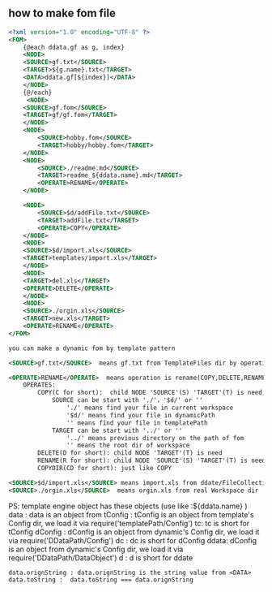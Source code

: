 ## how to make fom file

```xml
<?xml version="1.0" encoding="UTF-8" ?>
<FOM>
    {@each ddata.gf as g, index}
    <NODE>
    <SOURCE>gf.txt</SOURCE>
    <TARGET>${g.name}.txt</TARGET>
    <DATA>ddata.gf[${index}]</DATA>
    </NODE>
    {@/each}
     <NODE>
    <SOURCE>gf.fom</SOURCE>
    <TARGET>gf/gf.fom</TARGET>
    </NODE>
    <NODE>
        <SOURCE>hobby.fom</SOURCE>
        <TARGET>hobby/hobby.fom</TARGET>
    </NODE>
    <NODE>
        <SOURCE>./readme.md</SOURCE>
        <TARGET>readme_${ddata.name}.md</TARGET>
        <OPERATE>RENAME</OPERATE>
    </NODE>

    <NODE>
        <SOURCE>$d/addFile.txt</SOURCE>
        <TARGET>addFile.txt</TARGET>
        <OPERATE>COPY</OPERATE>
    </NODE>
    <NODE>
    <SOURCE>$d/import.xls</SOURCE>
    <TARGET>templates/import.xls</TARGET>
    </NODE>
    <NODE>
    <TARGET>del.xls</TARGET>
    <OPERATE>DELETE</OPERATE>
    </NODE>
    <NODE>
    <SOURCE>./orgin.xls</SOURCE>
    <TARGET>new.xls</TARGET>
    <OPERATE>RENAME</OPERATE>
</FOM>
```

```xml
you can make a dynamic fom by template pattern 

<SOURCE>gf.txt</SOURCE>  means gf.txt from TemplateFiles dir by operation COPY , when operation is RENAME or DELETE means from Workspace

<OPERATE>RENAME</OPERATE>  means operation is rename(COPY,DELETE,RENAME,COPYDIR) , copy is default operation
    OPERATES:
        COPY(C for short):  child NODE 'SOURCE'(S) 'TARGET'(T) is need,  
            SOURCE can be start with './'，'$d/' or ''
                './' means find your file in current workspace
                '$d/' means find your file in dynamicPath
                '' means find your file in templatePath
            TARGET can be start with '../' or ''
                '../' means previous directory on the path of fom
                '' means the root dir of workspace
        DELETE(D for short): child NODE 'TARGET'(T) is need
        RENAME(R for short): child NODE 'SOURCE'(S) 'TARGET'(T) is need
        COPYDIR(CD for short): just like COPY

<SOURCE>$d/import.xls</SOURCE> means import.xls from ddate/FileCollection 
<SOURCE>./orgin.xls</SOURCE>  means orgin.xls from real Workspace dir
```

PS: template engine object has these objects (use like :${ddata.name} )
        data :  data is an object from <DATA>
        tConfig : tConfig is an object from template's Config dir, we load it via require('templatePath/Config')
        tc:  tc is short for tConfig
        dConfig : dConfig is an object from dynamic's Config dir, we load it via require('DDataPath/Config')
        dc : dc is short for dConfig
        ddata: dConfig is an object from dynamic's Config dir, we load it via require('DDataPath/DataObject')
        d : d is short for ddate

    data.orignString : data.orignString is the string value from <DATA>
    data.toString :  data.toString === data.orignString 